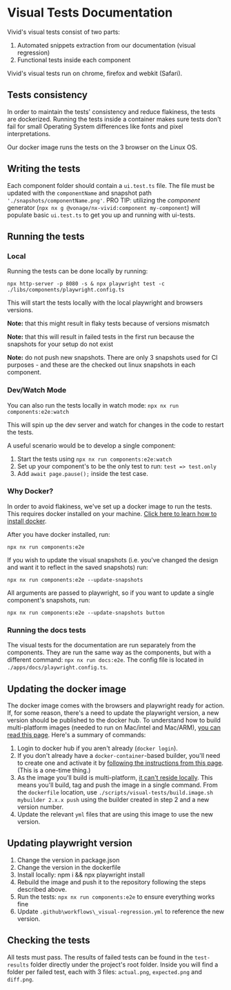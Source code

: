 # Visual Tests Documentation

Vivid's visual tests consist of two parts:

1. Automated snippets extraction from our documentation (visual regression)
2. Functional tests inside each component

Vivid's visual tests run on chrome, firefox and webkit (Safari).

## Tests consistency

In order to maintain the tests' consistency and reduce flakiness, the tests are dockerized. Running the tests inside a container makes sure tests don't fail for small Operating System differences like fonts and pixel interpretations.

Our docker image runs the tests on the 3 browser on the Linux OS.

## Writing the tests

Each component folder should contain a `ui.test.ts` file.
The file must be updated with the `componentName` and snapshot path `'./snapshots/componentName.png'`.
PRO TIP: utilizing the _component_ generator (`npx nx g @vonage/nx-vivid:component my-component`) will populate basic `ui.test.ts` to get you up and running with ui-tests.

## Running the tests

### Local

Running the tests can be done locally by running:

`npx http-server -p 8080 -s & npx playwright test -c ./libs/components/playwright.config.ts`

This will start the tests locally with the local playwright and browsers versions.

**Note:** that this might result in flaky tests because of versions mismatch

**Note:** that this will result in failed tests in the first run because the snapshots for your setup do not exist

**Note:** do not push new snapshots. There are only 3 snapshots used for CI purposes - and these are the checked out linux snapshots in each component.

### Dev/Watch Mode

You can also run the tests locally in watch mode:
`npx nx run components:e2e:watch`

This will spin up the dev server and watch for changes in the code to restart the tests.

A useful scenario would be to develop a single component:

1. Start the tests using `npx nx run components:e2e:watch`
2. Set up your component's to be the only test to run: `test => test.only`
3. Add `await page.pause();` inside the test case.

### Why Docker?

In order to avoid flakiness, we've set up a docker image to run the tests. This requires docker installed on your machine. [Click here to learn how to install docker](https://docs.docker.com/get-docker/).

After you have docker installed, run:

`npx nx run components:e2e`

If you wish to update the visual snapshots (i.e. you've changed the design and want it to reflect in the saved snapshots) run:

`npx nx run components:e2e --update-snapshots`

All arguments are passed to playwright, so if you want to update a single component's snapshots, run:

`npx nx run components:e2e --update-snapshots button`

### Running the docs tests

The visual tests for the documentation are run separately from the components. They are run the same way as the components, but with a different command: `npx nx run docs:e2e`. The config file is located in `./apps/docs/playwright.config.ts`.

## Updating the docker image

The docker image comes with the browsers and playwright ready for action. If, for some reason, there's a need to update the playwright version, a new version should be published to the docker hub. To understand how to build multi-platform images (needed to run on Mac/intel and Mac/ARM), [you can read this page](https://docs.docker.com/build/building/multi-platform/). Here's a summary of commands:

1. Login to docker hub if you aren't already (`docker login`).
2. If you don't already have a `docker-container`-based builder, you'll need to create one and activate it by [following the instructions from this page](https://docs.docker.com/build/building/multi-platform/#getting-started). (This is a one-time thing.)
3. As the image you'll build is multi-platform, [it can't reside locally](https://github.com/docker/buildx/issues/166#issuecomment-544827163). This means you'll build, tag and push the image in a single command. From the `dockerfile` location, use `./scripts/visual-tests/build.image.sh mybuilder 2.x.x push` using the builder created in step 2 and a new version number.
4. Update the relevant `yml` files that are using this image to use the new version.

## Updating playwright version

1. Change the version in package.json
2. Change the version in the dockerfile
3. Install locally: npm i && npx playwright install
4. Rebuild the image and push it to the repository following the steps described above.
5. Run the tests: `npx nx run components:e2e` to ensure everything works fine
6. Update `.github\workflows\_visual-regression.yml` to reference the new version.

## Checking the tests

All tests must pass. The results of failed tests can be found in the `test-results` folder directly under the project's root folder. Inside you will find a folder per failed test, each with 3 files: `actual.png`, `expected.png` and `diff.png`.
